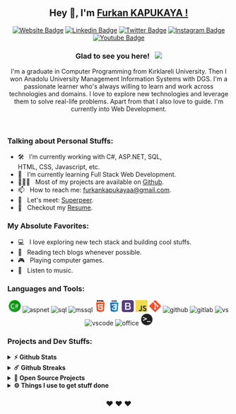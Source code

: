 <div align="center">
	
## Hey 👋, I'm [Furkan KAPUKAYA !](https://github.com/furkankapukayaa/)

[![Website Badge](https://img.shields.io/badge/Website-3b5998?style=flat-square&logo=google-chrome&logoColor=white)](https://furkankapukayaa.github.io/)
[![Linkedin Badge](https://img.shields.io/badge/-LinkedIn-0e76a8?style=flat-square&logo=Linkedin&logoColor=white)](https://www.linkedin.com/in/furkankapukayaa/)
[![Twitter Badge](https://img.shields.io/badge/-Twitter-00acee?style=flat-square&logo=Twitter&logoColor=white)](https://twitter.com/furkankapukayaa)
[![Instagram Badge](https://img.shields.io/badge/-Instagram-e4405f?style=flat-square&logo=Instagram&logoColor=white)](https://instagram.com/furkankapukayaa/)
[![Youtube Badge](https://img.shields.io/badge/-Youtube-ff0000?style=flat-square&logo=Youtube&logoColor=white)](https://www.youtube.com/channel/UCwBs0J59FuWuStJIcgFgm5Q)	

### Glad to see you here! &nbsp; ![](https://visitor-badge.glitch.me/badge?page_id=furkankapukayaa.furkankapukayaa&style=flat-square&color=0088cc)

I'm a graduate in Computer Programming from Kırklareli University. Then I won Anadolu University Management Information Systems with DGS. I'm a passionate learner who's always willing to learn and work across technologies and domains. I love to explore new technologies and leverage them to solve real-life problems. Apart from that I also love to guide. I'm currently into Web Development.

</div><br>
	 
### Talking about Personal Stuffs:

- 🛠 &nbsp; I’m currently working with C#, ASP.NET, SQL, <br /> HTML, CSS, Javascript, etc.
- 🚀 &nbsp; I’m currently learning Full Stack Web Development.
- 👨🏻‍💻 &nbsp; Most of my projects are available on [Github](https://github.com/furkankapukayaa?tab=repositories).
- 📫 &nbsp; How to reach me: furkankapukayaa@gmail.com.
- 🤙 &nbsp; Let's meet: [Superpeer](https://superpeer.com/furkankapukaya).
- 📝 &nbsp; Checkout my [Resume](https://furkankapukayaa.github.io/assets/Resume.pdf).

### My Absolute Favorites:

- 💻 &nbsp; I love exploring new tech stack and building cool stuffs.
- 📰 &nbsp; Reading tech blogs whenever possible.
- 🎮 &nbsp; Playing computer games.
- 🎵 &nbsp; Listen to music.

### Languages and Tools:
<div align="center">
<img height="27" src="https://raw.githubusercontent.com/github/explore/80688e429a7d4ef2fca1e82350fe8e3517d3494d/topics/csharp/csharp.png" alt="csharp">
<img height="27" src="https://i.hizliresim.com/9jf9my0.png" alt="aspnet">
<img height="27" src="https://www.freeiconspng.com/uploads/sql-server-icon-png-29.png" alt="sql">
<img height="27" src="https://i.hizliresim.com/8p71gpf.png" alt="mssql">
<img height="27" src="https://raw.githubusercontent.com/github/explore/80688e429a7d4ef2fca1e82350fe8e3517d3494d/topics/html/html.png" alt="html">
<img height="27" src="https://raw.githubusercontent.com/github/explore/80688e429a7d4ef2fca1e82350fe8e3517d3494d/topics/css/css.png" alt="css">
<img height="27" src="https://raw.githubusercontent.com/github/explore/80688e429a7d4ef2fca1e82350fe8e3517d3494d/topics/bootstrap/bootstrap.png" alt="bootstrap">
<img height="27" src="https://raw.githubusercontent.com/github/explore/80688e429a7d4ef2fca1e82350fe8e3517d3494d/topics/javascript/javascript.png" alt="javascript">
<img height="27" src="https://raw.githubusercontent.com/devicons/devicon/master/icons/git/git-original.svg" alt="git">
<img height="27" src="https://cdn-icons-png.flaticon.com/512/25/25231.png" alt="github">
<img height="27" src="https://mau.dev/uploads/-/system/project/avatar/53/gitlab.png" alt="gitlab">
<img height="27" src="https://visualstudio.microsoft.com/wp-content/uploads/2019/06/BrandVisualStudioWin2019-3.svg" alt="vs">
<img height="27" src="https://code.visualstudio.com/assets/images/code-stable.png" alt="vscode">
<img height="27" src="https://upload.wikimedia.org/wikipedia/commons/thumb/0/0c/Microsoft_Office_logo_%282013%E2%80%932019%29.svg/1728px-Microsoft_Office_logo_%282013%E2%80%932019%29.svg.png" alt="office">
<img height="27" src="https://raw.githubusercontent.com/github/explore/80688e429a7d4ef2fca1e82350fe8e3517d3494d/topics/terminal/terminal.png" alt="terminal">
</div>

### Projects and Dev Stuffs:

<details>	
  <summary><b>⚡ Github Stats</b></summary>

  <br />
  <img height="180em" src="https://github-readme-stats.vercel.app/api?username=furkankapukayaa&show_icons=true&hide_border=true&&count_private=true&include_all_commits=true" />
  <img height="180em" src="https://github-readme-stats.vercel.app/api/top-langs/?username=furkankapukayaa&exclude_repo=KNN-Image-Classification&show_icons=true&hide_border=true&layout=compact&langs_count=8"/>
</details>

<details>	
  <summary><b>☄️ Github Streaks</b></summary>

  <br />
  <img height="180em" src="https://github-readme-streak-stats.herokuapp.com/?user=furkankapukayaa&hide_border=true" />
</details>

<details>
  <summary><b>🚀 Open Source Projects</b></summary>

  <br />
  <table>
    <thead align="center">
      <tr border: none;>
        <td><b>💻 Projects</b></td>
        <td><b>🌟 Stars</b></td>
        <td><b>🍴 Forks</b></td>
        <td><b>🐛 Issues</b></td>
        <td><b>🔔 Pull Requests</b></td>
        <td><b>👨‍💻 Language</b></td>
      </tr>
    </thead>
    <tbody>
      <tr>
	      <td><a href="https://github.com/furkankapukayaa/MVCProjectCamp"><b>🚀 MVC Project Camp</b></a></td>
        <td><img alt="Stars" src="https://img.shields.io/github/stars/furkankapukayaa/MVCProjectCamp?style=flat-square&labelColor=343b41"/></td>
        <td><img alt="Forks" src="https://img.shields.io/github/forks/furkankapukayaa/MVCProjectCamp?style=flat-square&labelColor=343b41"/></td>
        <td><img alt="Issues" src="https://img.shields.io/github/issues/furkankapukayaa/MVCProjectCamp?style=flat-square"/></td>
        <td><img alt="Pull Requests" src="https://img.shields.io/github/issues-pr/furkankapukayaa/MVCProjectCamp?style=flat-square"/></td>
        <td><img alt="Language" src="https://img.shields.io/github/languages/top/furkankapukayaa/MVCProjectCamp?style=flat-square"/></td>
      </tr>
      <tr>
	      <td><a href="https://github.com/furkankapukayaa/EvdeKal"><b>💊 Evde Kal</b></a></td>
        <td><img alt="Stars" src="https://img.shields.io/github/stars/furkankapukayaa/EvdeKal?style=flat-square&labelColor=343b41"/></td>
        <td><img alt="Forks" src="https://img.shields.io/github/forks/furkankapukayaa/EvdeKal?style=flat-square&labelColor=343b41"/></td>
        <td><img alt="Issues" src="https://img.shields.io/github/issues/furkankapukayaa/EvdeKal?style=flat-square"/></td>
        <td><img alt="Pull Requests" src="https://img.shields.io/github/issues-pr/furkankapukayaa/EvdeKal?style=flat-square"/></td>
        <td><img alt="Language" src="https://img.shields.io/github/languages/top/furkankapukayaa/EvdeKal?style=flat-square"/></td>
      </tr>
      <tr>
	      <td><a href="https://github.com/furkankapukayaa/HotelAutomation"><b>🏨 Hotel Automation</b></a></td>
        <td><img alt="Stars" src="https://img.shields.io/github/stars/furkankapukayaa/HotelAutomation?style=flat-square&labelColor=343b41"/></td>
        <td><img alt="Forks" src="https://img.shields.io/github/forks/furkankapukayaa/HotelAutomation?style=flat-square&labelColor=343b41"/></td>
        <td><img alt="Issues" src="https://img.shields.io/github/issues/furkankapukayaa/HotelAutomation?style=flat-square"/></td>
        <td><img alt="Pull Requests" src="https://img.shields.io/github/issues-pr/furkankapukayaa/HotelAutomation?style=flat-square"/></td>
        <td><img alt="Language" src="https://img.shields.io/github/languages/top/furkankapukayaa/HotelAutomation?style=flat-square"/></td>
      </tr>
      <tr>
	      <td><a href="https://github.com/furkankapukayaa/TodoList"><b>📋 Todo List</b></a></td>
        <td><img alt="Stars" src="https://img.shields.io/github/stars/furkankapukayaa/TodoList?style=flat-square&labelColor=343b41"/></td>
        <td><img alt="Forks" src="https://img.shields.io/github/forks/furkankapukayaa/TodoList?style=flat-square&labelColor=343b41"/></td>
        <td><img alt="Issues" src="https://img.shields.io/github/issues/furkankapukayaa/TodoList?style=flat-square"/></td>
        <td><img alt="Pull Requests" src="https://img.shields.io/github/issues-pr/furkankapukayaa/TodoList?style=flat-square"/></td>
         <td><img alt="Language" src="https://img.shields.io/github/languages/top/furkankapukayaa/TodoList?style=flat-square"/></td> 
      </tr>
      <tr>
	     <td><a href="https://github.com/furkankapukayaa/TodoList"><b>⏱️ Shuttime</b></a></td>
        <td><img alt="Stars" src="https://img.shields.io/github/stars/furkankapukayaa/Shuttime?style=flat-square&labelColor=343b41"/></td>
        <td><img alt="Forks" src="https://img.shields.io/github/forks/furkankapukayaa/Shuttime?style=flat-square&labelColor=343b41"/></td>
        <td><img alt="Issues" src="https://img.shields.io/github/issues/furkankapukayaa/Shuttime?style=flat-square"/></td>
        <td><img alt="Pull Requests" src="https://img.shields.io/github/issues-pr/furkankapukayaa/Shuttime?style=flat-square"/></td>
         <td><img alt="Language" src="https://img.shields.io/github/languages/top/furkankapukayaa/Shuttime?style=flat-square"/></td> 
      </tr>
      <tr>
	     <td><a href="https://github.com/furkankapukayaa/TodoList"><b>🔣 QR Code Generation</b></a></td>
        <td><img alt="Stars" src="https://img.shields.io/github/stars/furkankapukayaa/QRCodeGeneration?style=flat-square&labelColor=343b41"/></td>
        <td><img alt="Forks" src="https://img.shields.io/github/forks/furkankapukayaa/QRCodeGeneration?style=flat-square&labelColor=343b41"/></td>
        <td><img alt="Issues" src="https://img.shields.io/github/issues/furkankapukayaa/QRCodeGeneration?style=flat-square"/></td>
        <td><img alt="Pull Requests" src="https://img.shields.io/github/issues-pr/furkankapukayaa/QRCodeGeneration?style=flat-square"/></td>
         <td><img alt="Language" src="https://img.shields.io/github/languages/top/furkankapukayaa/QRCodeGeneration?style=flat-square"/></td> 
      </tr>
       <tr>
	     <td><a href="https://github.com/furkankapukayaa/RealEstateOffice"><b>🏙 Real Estate Office</b></a></td>
        <td><img alt="Stars" src="https://img.shields.io/github/stars/furkankapukayaa/RealEstateOffice?style=flat-square&labelColor=343b41"/></td>
        <td><img alt="Forks" src="https://img.shields.io/github/forks/furkankapukayaa/RealEstateOffice?style=flat-square&labelColor=343b41"/></td>
        <td><img alt="Issues" src="https://img.shields.io/github/issues/furkankapukayaa/RealEstateOffice?style=flat-square"/></td>
        <td><img alt="Pull Requests" src="https://img.shields.io/github/issues-pr/furkankapukayaa/RealEstateOffice?style=flat-square"/></td>
         <td><img alt="Language" src="https://img.shields.io/github/languages/top/furkankapukayaa/RealEstateOffice?style=flat-square"/></td> 
      </tr>
    </tbody>
  </table>
  <br />
</details>
 
<details>	
  <br />
  <summary><b>⚙️ Things I use to get stuff done</b></summary>
  	<ul>
  	    <li><b>OS:</b> Windows 10</li>
	    <li><b>Laptop: </b> HP Elitebook 820 G2</li>
	    <li><b>Code Editor:</b> Visual Studio - Visual Studio Code </li>
	    <li><b>To Stay Updated:</b> Medium, Twitter, Youtube and Linkedin.</li>
	</ul>	
</details>

<div align="center">

###  ❤️ ❤️ ❤️

</div>
